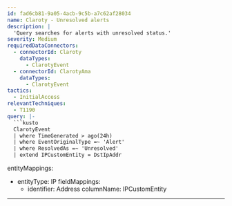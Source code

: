 ```yaml
---
id: fad6cb81-9a05-4acb-9c5b-a7c62af28034
name: Claroty - Unresolved alerts
description: |
  'Query searches for alerts with unresolved status.'
severity: Medium
requiredDataConnectors:
  - connectorId: Claroty
    dataTypes:
      - ClarotyEvent
  - connectorId: ClarotyAma
    dataTypes:
      - ClarotyEvent
tactics:
  - InitialAccess
relevantTechniques:
  - T1190
query: |-
  ```kusto
  ClarotyEvent
  | where TimeGenerated > ago(24h)
  | where EventOriginalType =~ 'Alert'
  | where ResolvedAs =~ 'Unresolved'
  | extend IPCustomEntity = DstIpAddr
  ```
entityMappings:
  - entityType: IP
    fieldMappings:
      - identifier: Address
        columnName: IPCustomEntity
---
```



